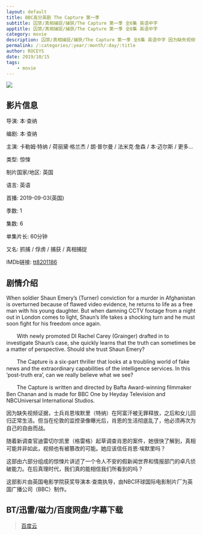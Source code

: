 ```yaml
---
layout: default
title: BBC高分英剧 The Capture 第一季 
subtitle: 囚禁/真相捕捉/捕获/The Capture 第一季 全6集 英语中字
apptitle: 囚禁/真相捕捉/捕获/The Capture 第一季 全6集 英语中字
category: movie
description: 囚禁/真相捕捉/捕获/The Capture 第一季 全6集 英语中字 因为缺失视频证据，士兵肖恩埃默里（特纳）在阿富汗被无罪释放，之后和女儿回归正常生活。但当在伦敦的监控录像曝光后，肖恩的生活彻底乱了，他必须再次为自己的自由而战。随着新调查官迪雷切尔凯里（格雷格）起草调查肖恩的案件，她很快了解到，真相可能并非如此，视频也有被篡改的可能。她应该信任肖恩·埃默里吗？这部由六部分组成的惊悚片讲述了一个令人不安的假新闻世界和情报部门的卓凡侦破能力。在后真理时代，我们真的能相信我们所看到的吗？这部影片由英国电影学院获奖导演本·查南执导，由NBC环球国际电影制片厂为英国广播公司（BBC）制作。 The Capture Season 1 真相捕捉 捕获第一季完结下载 1080 720P下载 | BT天堂 | 人人影视 | 新丝路PT 2019.1080p.HD download BT and Magnet 百度网盘 pan.baidu.com/s 
permalink: /:categories/:year/:month/:day/:title
author: ROCEYS
date: 2019/10/15
tags:
    - movie
---
```


![]({{site.cdn}}/img/movie/thecapture-s1.jpg)

## 影片信息

导演: 本·查纳

编剧: 本·查纳

主演: 卡勒姆·特纳 / 荷丽黛·格兰杰 / 朗·普尔曼 / 法米克·詹森 / 本·迈尔斯 / 更多...

类型: 惊悚

制片国家/地区: 英国

语言: 英语

首播: 2019-09-03(英国)

季数: 1

集数: 6

单集片长: 60分钟

又名: 抓捕 / 俘虏 / 捕获 / 真相捕捉

IMDb链接: [tt8201186](http://www.imdb.com/title/tt8201186)

## 剧情介绍 

When soldier Shaun Emery’s (Turner) conviction for a murder in Afghanistan is overturned because of flawed video evidence, he returns to life as a free man with his young daughter. But when damning CCTV footage from a night out in London comes to light, Shaun’s life takes a shocking turn and he must soon fight for his freedom once again. 

　　With newly promoted DI Rachel Carey (Grainger) drafted in to investigate Shaun’s case, she quickly learns that the truth can sometimes be a matter of perspective. Should she trust Shaun Emery? 

　　The Capture is a six-part thriller that looks at a troubling world of fake news and the extraordinary capabilities of the intelligence services. In this ‘post-truth era’, can we really believe what we see? 

　　The Capture is written and directed by Bafta Award-winning filmmaker Ben Chanan and is made for BBC One by Heyday Television and NBCUniversal International Studios.

因为缺失视频证据，士兵肖恩埃默里（特纳）在阿富汗被无罪释放，之后和女儿回归正常生活。但当在伦敦的监控录像曝光后，肖恩的生活彻底乱了，他必须再次为自己的自由而战。

随着新调查官迪雷切尔凯里（格雷格）起草调查肖恩的案件，她很快了解到，真相可能并非如此，视频也有被篡改的可能。她应该信任肖恩·埃默里吗？

这部由六部分组成的惊悚片讲述了一个令人不安的假新闻世界和情报部门的卓凡侦破能力。在后真理时代，我们真的能相信我们所看到的吗？

这部影片由英国电影学院获奖导演本·查南执导，由NBC环球国际电影制片厂为英国广播公司（BBC）制作。


## BT/迅雷/磁力/百度网盘/字幕下载

> [百度云](https://pan.baidu.com/s/139ipE4m7m7sPCCnm8p2RYA)
